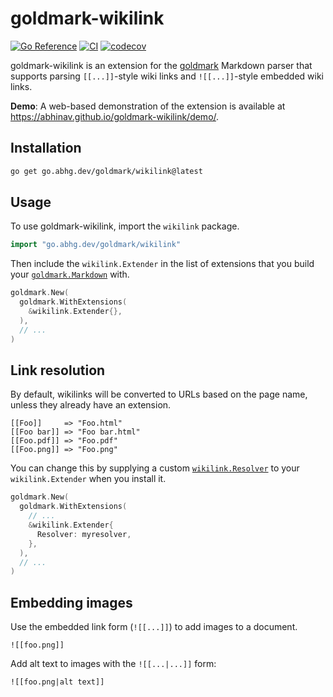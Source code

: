 # goldmark-wikilink

[![Go Reference](https://pkg.go.dev/badge/go.abhg.dev/goldmark/wikilink.svg)](https://pkg.go.dev/go.abhg.dev/goldmark/wikilink)
[![CI](https://github.com/abhinav/goldmark-wikilink/actions/workflows/ci.yml/badge.svg)](https://github.com/abhinav/goldmark-wikilink/actions/workflows/ci.yml)
[![codecov](https://codecov.io/gh/abhinav/goldmark-wikilink/branch/main/graph/badge.svg?token=W98KYF8SPE)](https://codecov.io/gh/abhinav/goldmark-wikilink)

goldmark-wikilink is an extension for the [goldmark] Markdown parser that
supports parsing `[[...]]`-style wiki links
and `![[...]]`-style embedded wiki links.

  [goldmark]: http://github.com/yuin/goldmark

**Demo**:
A web-based demonstration of the extension is available at
<https://abhinav.github.io/goldmark-wikilink/demo/>.

## Installation

```bash
go get go.abhg.dev/goldmark/wikilink@latest
```

## Usage

To use goldmark-wikilink, import the `wikilink` package.

```go
import "go.abhg.dev/goldmark/wikilink"
```

Then include the `wikilink.Extender` in the list of extensions
that you build your [`goldmark.Markdown`] with.

  [`goldmark.Markdown`]: https://pkg.go.dev/github.com/yuin/goldmark#Markdown

```go
goldmark.New(
  goldmark.WithExtensions(
    &wikilink.Extender{},
  ),
  // ...
)
```

## Link resolution

By default, wikilinks will be converted to URLs based on the page name,
unless they already have an extension.

    [[Foo]]     => "Foo.html"
    [[Foo bar]] => "Foo bar.html"
    [[Foo.pdf]] => "Foo.pdf"
    [[Foo.png]] => "Foo.png"

You can change this by supplying a custom [`wikilink.Resolver`]
to your `wikilink.Extender` when you install it.

  [`wikilink.Resolver`]: https://pkg.go.dev/go.abhg.dev/goldmark/wikilink#Resolver

```go
goldmark.New(
  goldmark.WithExtensions(
    // ...
    &wikilink.Extender{
      Resolver: myresolver,
    },
  ),
  // ...
)
```

## Embedding images

Use the embedded link form (`![[...]]`) to add images to a document.

    ![[foo.png]]

Add alt text to images with the `![[...|...]]` form:

    ![[foo.png|alt text]]
